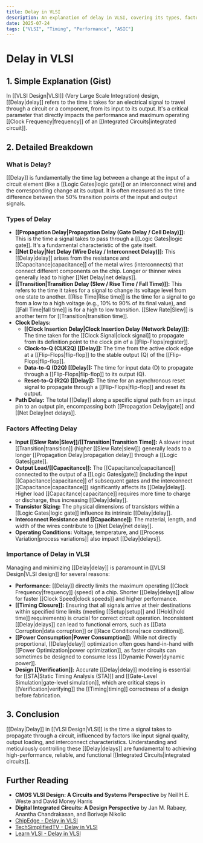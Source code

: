 ```yaml
---
title: Delay in VLSI
description: An explanation of delay in VLSI, covering its types, factors affecting it, and its importance in chip design.
date: 2025-07-24
tags: ["VLSI", "Timing", "Performance", "ASIC"]
---
```


# Delay in VLSI

## 1. Simple Explanation (Gist)

In [[VLSI Design|VLSI]] (Very Large Scale Integration) design, [[Delay|delay]] refers to the time it takes for an electrical signal to travel through a circuit or a component, from its input to its output. It's a critical parameter that directly impacts the performance and maximum operating [[Clock Frequency|frequency]] of an [[Integrated Circuits|integrated circuit]].

## 2. Detailed Breakdown

### What is Delay?

[[Delay]] is fundamentally the time lag between a change at the input of a circuit element (like a [[Logic Gates|logic gate]] or an interconnect wire) and the corresponding change at its output. It is often measured as the time difference between the 50% transition points of the input and output signals.

### Types of Delay

*   **[[Propagation Delay|Propagation Delay (Gate Delay / Cell Delay)]]:** This is the time a signal takes to pass through a [[Logic Gates|logic gate]]. It's a fundamental characteristic of the gate itself.
*   **[[Net Delay|Net Delay (Wire Delay / Interconnect Delay)]]:** This [[Delay|delay]] arises from the resistance and [[Capacitance|capacitance]] of the metal wires (interconnects) that connect different components on the chip. Longer or thinner wires generally lead to higher [[Net Delay|net delays]].
*   **[[Transition|Transition Delay (Slew / Rise Time / Fall Time)]]:** This refers to the time it takes for a signal to change its voltage level from one state to another. [[Rise Time|Rise time]] is the time for a signal to go from a low to a high voltage (e.g., 10% to 90% of its final value), and [[Fall Time|fall time]] is for a high to low transition. [[Slew Rate|Slew]] is another term for [[Transition|transition time]].
*   **Clock Delays:**
    *   **[[Clock Insertion Delay|Clock Insertion Delay (Network Delay)]]:** The time taken for the [[Clock Signal|clock signal]] to propagate from its definition point to the clock pin of a [[Flip-Flops|register]].
    *   **Clock-to-Q (CLK2Q) [[Delay]]:** The time from the active clock edge at a [[Flip-Flops|flip-flop]] to the stable output (Q) of the [[Flip-Flops|flip-flop]].
    *   **Data-to-Q (D2Q) [[Delay]]:** The time for input data (D) to propagate through a [[Flip-Flops|flip-flop]] to its output (Q).
    *   **Reset-to-Q (R2Q) [[Delay]]:** The time for an asynchronous reset signal to propagate through a [[Flip-Flops|flip-flop]] and reset its output.
*   **Path Delay:** The total [[Delay]] along a specific signal path from an input pin to an output pin, encompassing both [[Propagation Delay|gate]] and [[Net Delay|net delays]].

### Factors Affecting Delay

*   **Input [[Slew Rate|Slew]]/[[Transition|Transition Time]]:** A slower input [[Transition|transition]] (higher [[Slew Rate|slew]]) generally leads to a longer [[Propagation Delay|propagation delay]] through a [[Logic Gates|gate]].
*   **Output Load/[[Capacitance]]:** The [[Capacitance|capacitance]] connected to the output of a [[Logic Gates|gate]] (including the input [[Capacitance|capacitance]] of subsequent gates and the interconnect [[Capacitance|capacitance]]) significantly affects its [[Delay|delay]]. Higher load [[Capacitance|capacitance]] requires more time to charge or discharge, thus increasing [[Delay|delay]].
*   **Transistor Sizing:** The physical dimensions of transistors within a [[Logic Gates|logic gate]] influence its intrinsic [[Delay|delay]].
*   **Interconnect Resistance and [[Capacitance]]:** The material, length, and width of the wires contribute to [[Net Delay|net delay]].
*   **Operating Conditions:** Voltage, temperature, and [[Process Variation|process variations]] also impact [[Delay|delays]].

### Importance of Delay in VLSI

Managing and minimizing [[Delay|delay]] is paramount in [[VLSI Design|VLSI design]] for several reasons:

*   **Performance:** [[Delay]] directly limits the maximum operating [[Clock Frequency|frequency]] (speed) of a chip. Shorter [[Delay|delays]] allow for faster [[Clock Speed|clock speeds]] and higher performance.
*   **[[Timing Closure]]:** Ensuring that all signals arrive at their destinations within specified time limits (meeting [[Setup|setup]] and [[Hold|hold time]] requirements) is crucial for correct circuit operation. Inconsistent [[Delay|delays]] can lead to functional errors, such as [[Data Corruption|data corruption]] or [[Race Conditions|race conditions]].
*   **[[Power Consumption|Power Consumption]]:** While not directly proportional, [[Delay|delay]] optimization often goes hand-in-hand with [[Power Optimization|power optimization]], as faster circuits can sometimes be designed to consume less [[Dynamic Power|dynamic power]].
*   **Design [[Verification]]:** Accurate [[Delay|delay]] modeling is essential for [[STA|Static Timing Analysis (STA)]] and [[Gate-Level Simulation|gate-level simulation]], which are critical steps in [[Verification|verifying]] the [[Timing|timing]] correctness of a design before fabrication.

## 3. Conclusion

[[Delay|Delay]] in [[VLSI Design|VLSI]] is the time a signal takes to propagate through a circuit, influenced by factors like input signal quality, output loading, and interconnect characteristics. Understanding and meticulously controlling these [[Delay|delays]] are fundamental to achieving high-performance, reliable, and functional [[Integrated Circuits|integrated circuits]].

## Further Reading

*   **CMOS VLSI Design: A Circuits and Systems Perspective** by Neil H.E. Weste and David Money Harris
*   **Digital Integrated Circuits: A Design Perspective** by Jan M. Rabaey, Anantha Chandrakasan, and Borivoje Nikolic
*   [ChipEdge - Delay in VLSI](https://chipedge.com/delay-in-vlsi/)
*   [TechSimplifiedTV - Delay in VLSI](https://www.techsimplifiedtv.in/2023/06/delay-in-vlsi.html)
*   [Learn VLSI - Delay in VLSI](https://learnvlsi.com/delay-in-vlsi/)

